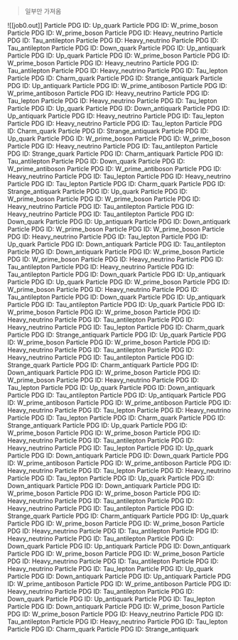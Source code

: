 >일부만 가져옴 

![[job0.out]]
Particle PDG ID: Up_quark
  Particle PDG ID: W_prime_boson
Particle PDG ID: W_prime_boson
  Particle PDG ID: Heavy_neutrino
  Particle PDG ID: Tau_antilepton
Particle PDG ID: Heavy_neutrino
  Particle PDG ID: Tau_antilepton
  Particle PDG ID: Down_quark
  Particle PDG ID: Up_antiquark
Particle PDG ID: Up_quark
  Particle PDG ID: W_prime_boson
Particle PDG ID: W_prime_boson
  Particle PDG ID: Heavy_neutrino
  Particle PDG ID: Tau_antilepton
Particle PDG ID: Heavy_neutrino
  Particle PDG ID: Tau_lepton
  Particle PDG ID: Charm_quark
  Particle PDG ID: Strange_antiquark
Particle PDG ID: Up_antiquark
  Particle PDG ID: W_prime_antiboson
Particle PDG ID: W_prime_antiboson
  Particle PDG ID: Heavy_neutrino
  Particle PDG ID: Tau_lepton
Particle PDG ID: Heavy_neutrino
  Particle PDG ID: Tau_lepton
  Particle PDG ID: Up_quark
  Particle PDG ID: Down_antiquark
Particle PDG ID: Up_antiquark
  Particle PDG ID: Heavy_neutrino
  Particle PDG ID: Tau_lepton
Particle PDG ID: Heavy_neutrino
  Particle PDG ID: Tau_lepton
  Particle PDG ID: Charm_quark
  Particle PDG ID: Strange_antiquark
Particle PDG ID: Up_quark
  Particle PDG ID: W_prime_boson
Particle PDG ID: W_prime_boson
  Particle PDG ID: Heavy_neutrino
    Particle PDG ID: Tau_antilepton
    Particle PDG ID: Strange_quark
    Particle PDG ID: Charm_antiquark
  Particle PDG ID: Tau_antilepton
Particle PDG ID: Down_quark
  Particle PDG ID: W_prime_antiboson
Particle PDG ID: W_prime_antiboson
  Particle PDG ID: Heavy_neutrino
  Particle PDG ID: Tau_lepton
Particle PDG ID: Heavy_neutrino
  Particle PDG ID: Tau_lepton
  Particle PDG ID: Charm_quark
  Particle PDG ID: Strange_antiquark
Particle PDG ID: Up_quark
  Particle PDG ID: W_prime_boson
Particle PDG ID: W_prime_boson
  Particle PDG ID: Heavy_neutrino
  Particle PDG ID: Tau_antilepton
Particle PDG ID: Heavy_neutrino
  Particle PDG ID: Tau_antilepton
  Particle PDG ID: Down_quark
  Particle PDG ID: Up_antiquark
Particle PDG ID: Down_antiquark
  Particle PDG ID: W_prime_boson
Particle PDG ID: W_prime_boson
  Particle PDG ID: Heavy_neutrino
    Particle PDG ID: Tau_lepton
    Particle PDG ID: Up_quark
    Particle PDG ID: Down_antiquark
  Particle PDG ID: Tau_antilepton
Particle PDG ID: Down_antiquark
  Particle PDG ID: W_prime_boson
Particle PDG ID: W_prime_boson
  Particle PDG ID: Heavy_neutrino
  Particle PDG ID: Tau_antilepton
Particle PDG ID: Heavy_neutrino
  Particle PDG ID: Tau_antilepton
  Particle PDG ID: Down_quark
  Particle PDG ID: Up_antiquark
Particle PDG ID: Up_quark
  Particle PDG ID: W_prime_boson
Particle PDG ID: W_prime_boson
  Particle PDG ID: Heavy_neutrino
    Particle PDG ID: Tau_antilepton
    Particle PDG ID: Down_quark
    Particle PDG ID: Up_antiquark
  Particle PDG ID: Tau_antilepton
Particle PDG ID: Up_quark
  Particle PDG ID: W_prime_boson
Particle PDG ID: W_prime_boson
  Particle PDG ID: Heavy_neutrino
  Particle PDG ID: Tau_antilepton
Particle PDG ID: Heavy_neutrino
  Particle PDG ID: Tau_lepton
  Particle PDG ID: Charm_quark
  Particle PDG ID: Strange_antiquark
Particle PDG ID: Up_quark
  Particle PDG ID: W_prime_boson
Particle PDG ID: W_prime_boson
  Particle PDG ID: Heavy_neutrino
  Particle PDG ID: Tau_antilepton
Particle PDG ID: Heavy_neutrino
  Particle PDG ID: Tau_antilepton
  Particle PDG ID: Strange_quark
  Particle PDG ID: Charm_antiquark
Particle PDG ID: Down_antiquark
  Particle PDG ID: W_prime_boson
Particle PDG ID: W_prime_boson
  Particle PDG ID: Heavy_neutrino
    Particle PDG ID: Tau_lepton
    Particle PDG ID: Up_quark
    Particle PDG ID: Down_antiquark
  Particle PDG ID: Tau_antilepton
Particle PDG ID: Up_antiquark
  Particle PDG ID: W_prime_antiboson
Particle PDG ID: W_prime_antiboson
  Particle PDG ID: Heavy_neutrino
  Particle PDG ID: Tau_lepton
Particle PDG ID: Heavy_neutrino
  Particle PDG ID: Tau_lepton
  Particle PDG ID: Charm_quark
  Particle PDG ID: Strange_antiquark
Particle PDG ID: Up_quark
  Particle PDG ID: W_prime_boson
Particle PDG ID: W_prime_boson
  Particle PDG ID: Heavy_neutrino
  Particle PDG ID: Tau_antilepton
Particle PDG ID: Heavy_neutrino
  Particle PDG ID: Tau_lepton
  Particle PDG ID: Up_quark
  Particle PDG ID: Down_antiquark
Particle PDG ID: Down_quark
  Particle PDG ID: W_prime_antiboson
Particle PDG ID: W_prime_antiboson
  Particle PDG ID: Heavy_neutrino
  Particle PDG ID: Tau_lepton
Particle PDG ID: Heavy_neutrino
  Particle PDG ID: Tau_lepton
  Particle PDG ID: Up_quark
  Particle PDG ID: Down_antiquark
Particle PDG ID: Down_antiquark
  Particle PDG ID: W_prime_boson
Particle PDG ID: W_prime_boson
  Particle PDG ID: Heavy_neutrino
  Particle PDG ID: Tau_antilepton
Particle PDG ID: Heavy_neutrino
  Particle PDG ID: Tau_antilepton
  Particle PDG ID: Strange_quark
  Particle PDG ID: Charm_antiquark
Particle PDG ID: Up_quark
  Particle PDG ID: W_prime_boson
Particle PDG ID: W_prime_boson
  Particle PDG ID: Heavy_neutrino
  Particle PDG ID: Tau_antilepton
Particle PDG ID: Heavy_neutrino
  Particle PDG ID: Tau_antilepton
  Particle PDG ID: Down_quark
  Particle PDG ID: Up_antiquark
Particle PDG ID: Down_antiquark
  Particle PDG ID: W_prime_boson
Particle PDG ID: W_prime_boson
  Particle PDG ID: Heavy_neutrino
  Particle PDG ID: Tau_antilepton
Particle PDG ID: Heavy_neutrino
  Particle PDG ID: Tau_lepton
  Particle PDG ID: Up_quark
  Particle PDG ID: Down_antiquark
Particle PDG ID: Up_antiquark
  Particle PDG ID: W_prime_antiboson
Particle PDG ID: W_prime_antiboson
  Particle PDG ID: Heavy_neutrino
    Particle PDG ID: Tau_antilepton
    Particle PDG ID: Down_quark
    Particle PDG ID: Up_antiquark
  Particle PDG ID: Tau_lepton
Particle PDG ID: Down_antiquark
  Particle PDG ID: W_prime_boson
Particle PDG ID: W_prime_boson
  Particle PDG ID: Heavy_neutrino
  Particle PDG ID: Tau_antilepton
Particle PDG ID: Heavy_neutrino
  Particle PDG ID: Tau_lepton
  Particle PDG ID: Charm_quark
  Particle PDG ID: Strange_antiquark